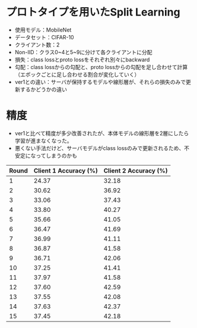 # プロトタイプを用いたSplit Learning
- 使用モデル：MobileNet
- データセット：CIFAR-10
- クライアント数：2
- Non-IID：クラス0\~4と5\~9に分けて各クライアントに分配
- 損失：class lossとproto lossをそれぞれ別々にbackward
- 勾配：class lossからの勾配と、proto lossからの勾配を足し合わせて計算（エポックごとに足し合わせる割合が変化していく）
- ver1との違い：サーバが保持するモデルや線形層が、それらの損失のみで更新するかどうかの違い

# 精度
- ver1と比べて精度が多少改善されたが、本体モデルの線形層を2層にしたら学習が進まなくなった。
- 悪くない手法だけど、サーバモデルがclass lossのみで更新されるため、不安定になってしまうのかも

| Round | Client 1 Accuracy (%) | Client 2 Accuracy (%) |
|-------|-----------------------|-----------------------|
| 1     | 24.37                 | 32.18                 |
| 2     | 30.62                 | 36.92                 |
| 3     | 33.06                 | 37.43                 |
| 4     | 33.80                 | 40.27                 |
| 5     | 35.66                 | 41.05                 |
| 6     | 36.47                 | 41.69                 |
| 7     | 36.99                 | 41.11                 |
| 8     | 36.87                 | 41.58                 |
| 9     | 36.71                 | 42.06                 |
| 10    | 37.25                 | 41.41                 |
| 11    | 37.97                 | 41.58                 |
| 12    | 37.60                 | 42.59                 |
| 13    | 37.55                 | 42.08                 |
| 14    | 37.63                 | 42.37                 |
| 15    | 37.45                 | 42.18                 |